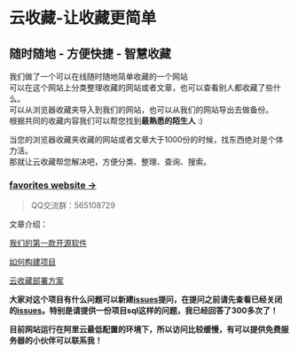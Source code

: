# 云收藏-让收藏更简单

## 随时随地 - 方便快捷 - 智慧收藏

我们做了一个可以在线随时随地简单收藏的一个网站   
可以在这个网站上分类整理收藏的网站或者文章，也可以查看别人都收藏了些什么。   
可以从浏览器收藏夹导入到我们的网站，也可以从我们的网站导出去做备份。  
根据共同的收藏内容我们可以帮您找到**最熟悉的陌生人** :)  

当您的浏览器收藏夹收藏的网站或者文章大于1000份的时候，找东西绝对是个体力活。   
那就让云收藏帮您解决吧，方便分类、整理、查询、搜索。  

### [favorites website &rarr;](http://favorites.ren/)



> QQ交流群：565108729

文章介绍：

[我们的第一款开源软件](http://www.ityouknow.com/springboot/2016/09/26/springboot%E5%AE%9E%E6%88%98-%E6%88%91%E4%BB%AC%E7%9A%84%E7%AC%AC%E4%B8%80%E6%AC%BE%E5%BC%80%E6%BA%90%E8%BD%AF%E4%BB%B6.html)

[如何构建项目](https://github.com/cloudfavorites/favorites-web/wiki/%E5%A6%82%E4%BD%95%E6%9E%84%E5%BB%BA%E9%A1%B9%E7%9B%AE)

[云收藏部署方案](https://github.com/cloudfavorites/favorites-web/wiki/%E4%BA%91%E6%94%B6%E8%97%8F%E9%83%A8%E7%BD%B2%E6%96%B9%E6%A1%88)



**大家对这个项目有什么问题可以新建[issues](https://github.com/cloudfavorites/favorites-web/issues/new)提问，在提问之前请先查看已经关闭的[issues](https://github.com/cloudfavorites/favorites-web/issues?q=is%3Aissue+is%3Aclosed)。特别是请提供一份项目sql这样的问题，我已经回答了300多次了！**


**目前网站运行在阿里云最低配置的环境下，所以访问比较缓慢，有可以提供免费服务器的小伙伴可以联系我！**
